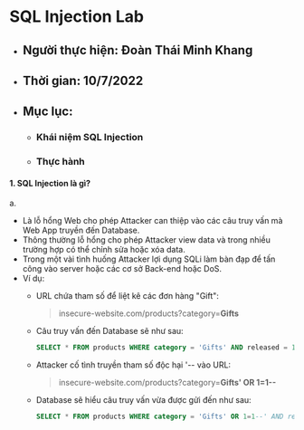 # **SQL Injection Lab**
- ## Người thực hiện: Đoàn Thái Minh Khang
- ## Thời gian: 10/7/2022
- ## Mục lục:
    - ### Khái niệm SQL Injection
    - ### Thực hành

#### **1. SQL Injection là gì?**


a. 
- Là lỗ hổng Web cho phép Attacker can thiệp vào các câu truy vấn mà Web App truyền đến Database.
- Thông thường lỗ hổng cho phép Attacker view data và trong nhiều trường hợp có thể chỉnh sửa hoặc xóa data.
- Trong một vài tình huống Attacker lợi dụng SQLi làm bàn đạp để tấn công vào server hoặc các cơ sở Back-end hoặc DoS.
- Ví dụ:
    - URL chứa tham số để liệt kê các đơn hàng "Gift":
        > insecure-website.com/products?category=**Gifts**
        
    - Câu truy vấn đến Database sẽ như sau:
        ```sql
        SELECT * FROM products WHERE category = 'Gifts' AND released = 1
        ```
    - Attacker cố tình truyền tham số độc hại '-- vào URL:
        > insecure-website.com/products?category=**Gifts' OR 1=1--**
    - Database sẽ hiểu câu truy vấn vừa được gửi đến như sau:
        ```sql
        SELECT * FROM products WHERE category = 'Gifts' OR 1=1--' AND released = 1
        ```


        

